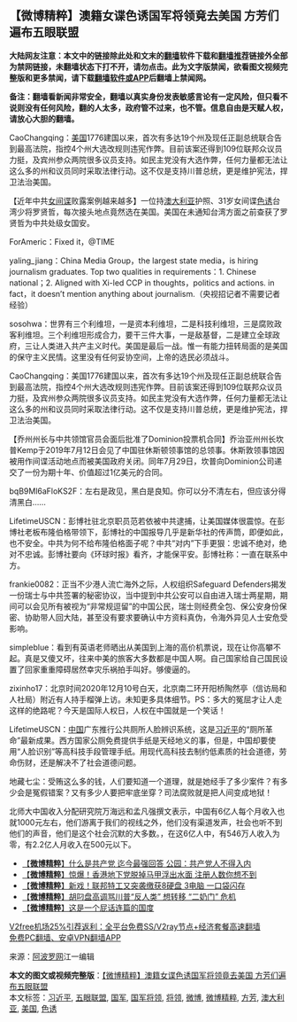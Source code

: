  <h2>【微博精粹】澳籍女谍色诱国军将领竟去美国 方芳们遍布五眼联盟</h2> <p class="notice"><b>大陆网友注意：本文中的链接除此处和文末的<a href="https://github.com/bannedbook/fanqiang" >翻墙</a>软件下载和<a href="https://github.com/killgcd/justmysocks/blob/master/README.md">翻墙推荐</a>链接外全部为禁网链接，未翻墙状态下打不开，请勿点击。此为文字版禁闻，欲看图文视频完整版和更多禁闻，请下载<a href="https://github.com/bannedbook/fanqiang">翻墙软件或APP</a>后翻墙上禁闻网。</p><p>备注：翻墙看新闻非常安全，翻墙以真实身份发表敏感言论有一定风险，但只看不说则没有任何风险，翻的人太多，政府管不过来，也不管。信息自由是天赋人权，请放心大胆的翻墙。</b></p>  <div class="entry"> <p id="summary">CaoChangqing：<a href="https://www.bannedbook.org/bnews/tag/%e7%be%8e%e5%9b%bd/" class="st_tag internal_tag" rel="tag" title="标签 美国 下的日志">美国</a>1776建国以来，首次有多达19个州及现任正副总统联合告到最高法院，指控4个州大选改规则违宪作弊。目前该案还得到109位联邦众议员力挺，及宾州参众两院很多议员支持。如民主党没有大选作弊，任何力量都无法让这么多的州和议员同时采取法律行动。这不仅是支持川普总统，更是维护宪法，捍卫法治美国。</p> <p id="conimg">【近年中共<span class='wp_keywordlink'><a href="https://www.bannedbook.org/forum2/topic3076.html" title="《传奇女谍-邓文迪传》" target="_blank">女间谍</a></span>败露案例越来越多】一位持<a href="https://www.bannedbook.org/bnews/tag/%e6%be%b3%e5%a4%a7%e5%88%a9%e4%ba%9a/" class="st_tag internal_tag" rel="tag" title="标签 澳大利亚 下的日志">澳大利亚</a>护照、31岁女间谍<a href="https://www.bannedbook.org/bnews/tag/%E8%89%B2%E8%AF%B1/" class="st_tag internal_tag" rel="tag" title="标签 色诱 下的日志">色诱</a>台湾少将罗贤哲，每次接头地点竟然选在美国。美国在未通知台湾方面之前查获了罗贤哲为中共处级女国安。</p> <p>ForAmeric：Fixed it，@TIME</p> <p>yaling_jiang：China Media Group，the largest state media，is hiring journalism graduates. Top two qualities in requirements：1. Chinese national；2. Aligned with Xi-led CCP in thoughts，politics and actions. in fact，it doesn&#8217;t mention anything about journalism.（央视招记者不需要记者经验）</p>  <p>sosohwa：世界有三个利维坦，一是资本利维坦，二是科技利维坦，三是腐败政客利维坦。三个利维坦形成合力，要干三件大事，一是敌基督，二是建立全球政府，三让人类进入共产主义时代。美国是最后一战。惟一有能力扭转局面的是美国的保守主义民情。这里没有任何妥协空间，上帝的选民必须战斗。</p> <p>CaoChangqing：美国1776建国以来，首次有多达19个州及现任正副总统联合告到最高法院，指控4个州大选改规则违宪作弊。目前该案还得到109位联邦众议员力挺，及宾州参众两院很多议员支持。如民主党没有大选作弊，任何力量都无法让这么多的州和议员同时采取法律行动。这不仅是支持川普总统，更是维护宪法，捍卫法治美国。</p> <p>【乔州州长与中共领馆官员会面后批准了Dominion投票机合同】乔治亚州州长坎普Kemp于2019年7月12日会见了中国驻休斯顿领事馆的总领事。休斯敦领事馆因被用作间谍活动地点而被美国政府关闭。同年7月29日，坎普向Dominion公司递交了一份为期十年、价值超过1亿美元的合同。</p> <p>bqB9Ml6aFloKS2F：左右是政见，黑白是良知。你可以分不清左右，但应该分得清黑白……</p>  <p>LifetimeUSCN：彭博社驻北京职员范若依被中共逮捕，让美国媒体很震惊。在彭博社老板布隆伯格带领下，彭博社的中国报导几乎是新华社的传声筒，即便如此，也不安全。中共为何不给布隆伯格面子呢？中共“对内”下手更狠：忠诚不绝对，绝对不忠诚。彭博社要向《环球时报》看齐，才能保平安。彭博社称：一直在联系中方。</p> <p>frankie0082：正当不少港人流亡海外之际，人权组织Safeguard Defenders揭发一份瑞士与中共签署的秘密协议，当中提到中共公安可以自由进入瑞士两星期，期间可以会见所有被视为“非常规逗留”的中国公民，瑞士则经费全包、保公安身份保密、协助带人回大陆，甚至没有要求要确认中方资料真伪，令海外异见人士安危受影响。</p> <p>simpleblue：看到有英语老师晒出从美国到上海的高价机票说，现在让你高攀不起。真是又傻又坏，往来中美的旅客大多数都是中国人啊。自己国家给自己国民设置了回家重重障碍居然幸灾乐祸拍手叫好。够傻逼的。</p> <p>zixinho17：北京时间2020年12月10号白天，北京南二环开阳桥陶然亭（信访局和人社局）附近有人持手榴弹上访。未知更多具体细节。PS：多大的冤屈才让人走这样的绝路呢？今天是国际人权日，人权在中国就是一个笑话！</p>  <p>LifetimeUSCN：<span class='wp_keywordlink_affiliate'><a href="https://www.bannedbook.org/" title="中国" target="_blank">中国</a></span>广东推行公共厕所人脸辨识系统，这是<a href="https://www.bannedbook.org/bnews/tag/%e4%b9%a0%e8%bf%91%e5%b9%b3/" class="st_tag internal_tag" rel="tag" title="标签 习近平 下的日志">习近平</a>的“厕所革命”最新成果。西方国家公厕免费提供手纸是天经地义的事，但是，中国却要使用“人脸识别”等高科技手段管理手纸。用现代高科技去制约低素质的社会道德，劳命伤财，还是解决不了社会道德问题。</p> <p>地藏七尘：受贿这么多的钱，人们要知道一个道理，就是她经手了多少案件？有多少会是冤假错案？又有多少人要把牢底坐穿？司法腐败就是把人间变成地狱！</p> <p>北师大中国收入分配研究院万海远和孟凡强撰文表示，中国有6亿人每个月收入也就1000元左右，他们游离于我们的视线之外，他们没有渠道发声，社会也听不到他们的声音，他们是这个社会沉默的大多数。，在这6亿人中，有546万人收入为零，有2.2亿人月收入在500元以下。</p> <ul class='op-related-articles' title='相关阅读'> <li><a href='https://www.bannedbook.org/bnews/comments/20201211/1445736.html' target='_blank'>【<b>微博精粹</b>】什么是共产党 迄今最强回答 公园：共产党人不得入内</a></li> <li><a href='https://www.bannedbook.org/bnews/comments/20201209/1444608.html' target='_blank'>【<b>微博精粹</b>】惊爆！香港地下党脱掉马甲浮出水面 注册人数你想不到</a></li> <li><a href='https://www.bannedbook.org/bnews/comments/20201208/1444017.html' target='_blank'>【<b>微博精粹</b>】新戏！联邦特工又突袭缴获8硬盘 3电脑 一口袋闪存</a></li> <li><a href='https://www.bannedbook.org/bnews/comments/20201207/1443488.html' target='_blank'>【<b>微博精粹</b>】胡叼盘高调骂川普“反人类” 想转移 “二奶门” 危机</a></li> <li><a href='https://www.bannedbook.org/bnews/comments/20201206/1443014.html' target='_blank'>【<b>微博精粹</b>】这是一个屁话连篇的国度</a></li> </ul> <p class="texttj"> <a href="https://github.com/bannedbook/fanqiang/wiki/V2ray%E6%9C%BA%E5%9C%BA" target="_blank">V2free机场25%引荐返利：全平台免费SS/V2ray节点+经济套餐高速翻墙</a><br/> <a href="https://github.com/bannedbook/fanqiang/wiki/%E7%A6%81%E9%97%BB%E7%BD%91%E5%AE%89%E5%8D%93%E7%BF%BB%E5%A2%99%E6%96%B0%E9%97%BBAPP" target="_blank">免费PC翻墙、安卓VPN翻墙APP</a></p><p> 来源：<a href="https://www.aboluowang.com/2020/1213/1533628.html" target="_blank">阿波罗网</a>江一编辑 </p> <a name='sharetosocial'></a>       <div><b>本文的图文或视频完整版</b>：<a href='https://www.bannedbook.org/bnews/comments/20201213/1446964.html'>【微博精粹】澳籍女谍色诱国军将领竟去美国 方芳们遍布五眼联盟</a></div>  </div><!--END ENTRY--> <div class="postfooter"> <div>本文标签：<a href="https://www.bannedbook.org/bnews/tag/%e4%b9%a0%e8%bf%91%e5%b9%b3/" rel="tag">习近平</a>, <a href="https://www.bannedbook.org/bnews/tag/%E4%BA%94%E7%9C%BC%E8%81%94%E7%9B%9F/" rel="tag">五眼联盟</a>, <a href="https://www.bannedbook.org/bnews/tag/%E5%9B%BD%E5%86%9B/" rel="tag">国军</a>, <a href="https://www.bannedbook.org/bnews/tag/%e5%9b%bd%e5%86%9b%e5%b0%86%e9%a2%86/" rel="tag">国军将领</a>, <a href="https://www.bannedbook.org/bnews/tag/%E5%B0%86%E9%A2%86/" rel="tag">将领</a>, <a href="https://www.bannedbook.org/bnews/tag/%e5%be%ae%e5%8d%9a/" rel="tag">微博</a>, <a href="https://www.bannedbook.org/bnews/tag/%e5%be%ae%e5%8d%9a%e7%b2%be%e7%b2%b9/" rel="tag">微博精粹</a>, <a href="https://www.bannedbook.org/bnews/tag/%e6%96%b9%e8%8a%b3/" rel="tag">方芳</a>, <a href="https://www.bannedbook.org/bnews/tag/%e6%be%b3%e5%a4%a7%e5%88%a9%e4%ba%9a/" rel="tag">澳大利亚</a>, <a href="https://www.bannedbook.org/bnews/tag/%e7%be%8e%e5%9b%bd/" rel="tag">美国</a>, <a href="https://www.bannedbook.org/bnews/tag/%E8%89%B2%E8%AF%B1/" rel="tag">色诱</a></div>  </div><!--END POSTFOOTER--> 